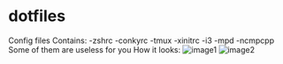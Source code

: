 # dotfiles
Config files
Contains:
-zshrc
-conkyrc
-tmux
-xinitrc
-i3
-mpd
-ncmpcpp
Some of them are useless for you
How it looks:
![image1](http://i.imgur.com/iNMz1r1.jpg)
![image2](http://i.imgur.com/IrHzIQT.jpg)
